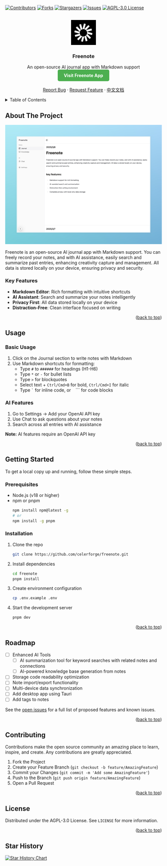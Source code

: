 <!-- Improved compatibility of back to top link: See: https://github.com/othneildrew/Best-README-Template/pull/73 -->

<a id="readme-top"></a>

<!--
*** Thanks for checking out the Best-README-Template. If you have a suggestion
*** that would make this better, please fork the repo and create a pull request
*** or simply open an issue with the tag "enhancement".
*** Don't forget to give the project a star!
*** Thanks again! Now go create something AMAZING! :D
-->

<!-- PROJECT SHIELDS -->
<!--
*** I'm using markdown "reference style" links for readability.
*** Reference links are enclosed in brackets [ ] instead of parentheses ( ).
*** See the bottom of this document for the declaration of the reference variables
*** for contributors-url, forks-url, etc. This is an optional, concise syntax you may use.
*** https://www.markdownguide.org/basic-syntax/#reference-style-links
-->

[![Contributors][contributors-shield]][contributors-url]
[![Forks][forks-shield]][forks-url]
[![Stargazers][stars-shield]][stars-url]
[![Issues][issues-shield]][issues-url]
[![AGPL-3.0 License][license-shield]][license-url]

<!-- PROJECT LOGO -->
<br />
<div align="center">
  <a href="https://github.com/celerforge/freenote">
    <img src="public/logo.png" alt="Logo" width="80" height="80">
  </a>

  <h3 align="center">Freenote</h3>

  <p align="center">
    An open-source AI journal app with Markdown support
    <br />
    <a href="https://freenote.app" style="display: inline-block; padding: 10px 20px; background-color: #4CAF50; color: white; text-decoration: none; border-radius: 5px; font-weight: bold;"><strong>Visit Freenote App</strong></a>
    <br />
    <br />
    <a href="https://github.com/celerforge/freenote/issues/new?labels=bug&template=bug-report---.md">Report Bug</a>
    &middot;
    <a href="https://github.com/celerforge/freenote/issues/new?labels=enhancement&template=feature-request---.md">Request Feature</a>
    &middot;
    <a href="README.cn.md">中文文档</a>
  </p>
</div>

<!-- TABLE OF CONTENTS -->
<details>
  <summary>Table of Contents</summary>
  <ol>
    <li><a href="#about-the-project">About The Project</a></li>
    <li><a href="#usage">Usage</a></li>
    <li>
      <a href="#getting-started">Getting Started</a>
      <ul>
        <li><a href="#prerequisites">Prerequisites</a></li>
        <li><a href="#installation">Installation</a></li>
      </ul>
    </li>
    <li><a href="#roadmap">Roadmap</a></li>
    <li><a href="#contributing">Contributing</a></li>
    <li><a href="#license">License</a></li>
    <li><a href="#contact">Contact</a></li>
  </ol>
</details>

<!-- ABOUT THE PROJECT -->

## About The Project

[![Freenote Screen Shot][product-screenshot]](https://freenote.app)

Freenote is an open-source AI journal app with Markdown support. You can freely record your notes, and with AI assistance, easily search and summarize past entries, enhancing creativity capture and management. All data is stored locally on your device, ensuring privacy and security.

### Key Features

- **Markdown Editor**: Rich formatting with intuitive shortcuts
- **AI Assistant**: Search and summarize your notes intelligently
- **Privacy First**: All data stored locally on your device
- **Distraction-Free**: Clean interface focused on writing

<p align="right">(<a href="#readme-top">back to top</a>)</p>

<!-- USAGE EXAMPLES -->

## Usage

### Basic Usage

1. Click on the Journal section to write notes with Markdown
2. Use Markdown shortcuts for formatting:
   - Type `#` to `######` for headings (H1-H6)
   - Type `*` or `-` for bullet lists
   - Type `>` for blockquotes
   - Select text + `Ctrl/Cmd+B` for bold, `Ctrl/Cmd+I` for italic
   - Type `` ` `` for inline code, or ` ` ``` for code blocks

### AI Features

1. Go to Settings → Add your OpenAI API key
2. Use Chat to ask questions about your notes
3. Search across all entries with AI assistance

**Note:** AI features require an OpenAI API key

<p align="right">(<a href="#readme-top">back to top</a>)</p>

<!-- GETTING STARTED -->

## Getting Started

To get a local copy up and running, follow these simple steps.

### Prerequisites

- Node.js (v18 or higher)
- npm or pnpm
  ```sh
  npm install npm@latest -g
  # or
  npm install -g pnpm
  ```

### Installation

1. Clone the repo
   ```sh
   git clone https://github.com/celerforge/freenote.git
   ```
2. Install dependencies
   ```sh
   cd freenote
   pnpm install
   ```
3. Create environment configuration
   ```sh
   cp .env.example .env
   ```
4. Start the development server
   ```sh
   pnpm dev
   ```

<p align="right">(<a href="#readme-top">back to top</a>)</p>

<!-- ROADMAP -->

## Roadmap

- [ ] Enhanced AI Tools
  - [ ] AI summarization tool for keyword searches with related notes and connections
  - [ ] AI-powered knowledge base generation from notes
- [ ] Storage code readability optimization
- [ ] Note import/export functionality
- [ ] Multi-device data synchronization
- [ ] Add desktop app using Tauri
- [ ] Add tags to notes

See the [open issues](https://github.com/celerforge/freenote/issues) for a full list of proposed features and known issues.

<p align="right">(<a href="#readme-top">back to top</a>)</p>

<!-- CONTRIBUTING -->

## Contributing

Contributions make the open source community an amazing place to learn, inspire, and create. Any contributions are greatly appreciated.

1. Fork the Project
2. Create your Feature Branch (`git checkout -b feature/AmazingFeature`)
3. Commit your Changes (`git commit -m 'Add some AmazingFeature'`)
4. Push to the Branch (`git push origin feature/AmazingFeature`)
5. Open a Pull Request

<p align="right">(<a href="#readme-top">back to top</a>)</p>

<!-- LICENSE -->

## License

Distributed under the AGPL-3.0 License. See `LICENSE` for more information.

<p align="right">(<a href="#readme-top">back to top</a>)</p>

## Star History

[![Star History Chart](https://api.star-history.com/svg?repos=celerforge-dev/freenote&type=Date)](https://www.star-history.com/#celerforge-dev/freenote&Date)

<!-- MARKDOWN LINKS & IMAGES -->
<!-- https://www.markdownguide.org/basic-syntax/#reference-style-links -->

[contributors-shield]: https://img.shields.io/github/contributors/celerforge/freenote.svg?style=for-the-badge
[contributors-url]: https://github.com/celerforge/freenote/graphs/contributors
[forks-shield]: https://img.shields.io/github/forks/celerforge/freenote.svg?style=for-the-badge
[forks-url]: https://github.com/celerforge/freenote/network/members
[stars-shield]: https://img.shields.io/github/stars/celerforge/freenote.svg?style=for-the-badge
[stars-url]: https://github.com/celerforge/freenote/stargazers
[issues-shield]: https://img.shields.io/github/issues/celerforge/freenote.svg?style=for-the-badge
[issues-url]: https://github.com/celerforge/freenote/issues
[license-shield]: https://img.shields.io/github/license/celerforge/freenote.svg?style=for-the-badge
[license-url]: https://github.com/celerforge/freenote/blob/main/LICENSE
[product-screenshot]: public/screenshot.jpeg
